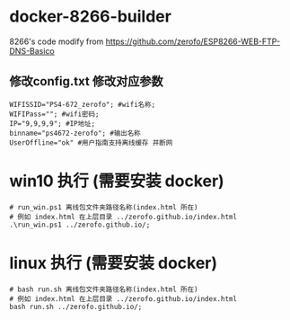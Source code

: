 # docker-8266-builder

8266's code modify from https://github.com/zerofo/ESP8266-WEB-FTP-DNS-Basico 

## 修改config.txt 修改对应参数
```
WIFISSID="PS4-672_zerofo"; #wifi名称;
WIFIPass=""; #wifi密码;
IP="9,9,9,9"; #IP地址;
binname="ps4672-zerofo"; #输出名称
UserOffline="ok" #用户指南支持离线缓存 并断网
```

# win10 执行 (需要安装  docker)
```
# run_win.ps1 离线包文件夹路径名称(index.html 所在)
# 例如 index.html 在上层目录 ../zerofo.github.io/index.html
.\run_win.ps1 ../zerofo.github.io/;
```

# linux 执行 (需要安装  docker)
```
# bash run.sh 离线包文件夹路径名称(index.html 所在)
# 例如 index.html 在上层目录 ../zerofo.github.io/index.html
bash run.sh ../zerofo.github.io/;
```
